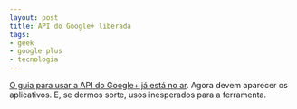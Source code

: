 ```yaml
---
layout: post
title: API do Google+ liberada
tags:
- geek
- google plus
- tecnologia
---
```


[O guia para usar a API do Google+ já está no ar](http://googleplusplatform.blogspot.com/2011/09/getting-started-on-google-api.html). Agora devem aparecer os aplicativos. E, se dermos sorte, usos inesperados para a ferramenta.

